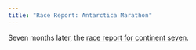 ```yaml
---
title: "Race Report: Antarctica Marathon"
---
```


Seven months later, the [race report for continent seven](https://medium.com/exercises-in-character-building/race-report-antarctica-marathon-1f274ec3f562#.ycnixim0t).
